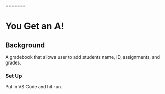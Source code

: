 
=======
# You Get an A!

## Background

A gradebook that allows user to add students name, ID, assignments, and grades.

### Set Up
Put in VS Code and hit run.



